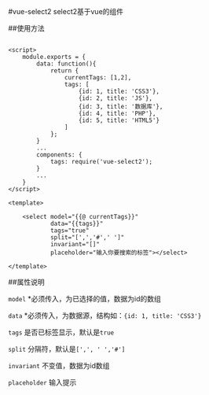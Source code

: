#vue-select2
select2基于vue的组件


##使用方法
```

<script>
    module.exports = {
        data: function(){
            return {
                currentTags: [1,2],
                tags: [
                    {id: 1, title: 'CSS3'},
                    {id: 2, title: 'JS'},
                    {id: 3, title: '数据库'},
                    {id: 4, title: 'PHP'},
                    {id: 5, title: 'HTML5'}
                ]
            };
        }
        ...
        components: {
            tags: require('vue-select2');
        }
        ...
    }
</script>

<template>
    
    <select model="{{@ currentTags}}"
            data="{{tags}}"
            tags="true"
            split="[',','#',' ']"
            invariant="[]"
            placeholder="输入你要搜索的标签"></select>

</template>

```

##属性说明

`model`       *必须传入，为已选择的值，数据为id的数组

`data`        *必须传入，为数据源，结构如：`{id: 1, title: 'CSS3'}`

`tags`        是否已标签显示，默认是`true`

`split`       分隔符，默认是`[',', ' ','#']`

`invariant`   不变值，数据为id数组

`placeholder` 输入提示